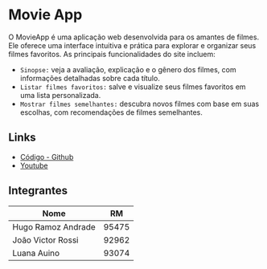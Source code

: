 # Movie App 
O MovieApp é uma aplicação web desenvolvida para os amantes de filmes. Ele oferece uma interface intuitiva e prática para explorar e organizar seus filmes favoritos. As principais funcionalidades do site incluem:

- ``Sinopse:`` veja a avaliação, explicação e o gênero dos filmes, com informações detalhadas sobre cada título.
- ``Listar filmes favoritos:`` salve e visualize seus filmes favoritos em uma lista personalizada.
- ``Mostrar filmes semelhantes:`` descubra novos filmes com base em suas escolhas, com recomendações de filmes semelhantes.

## Links
- [Código - Github](https://github.com/JoaoVictorRossi/Checkpoint_MovieApp_3SIR/tree/main)
- [Youtube](https://github.com/JoaoVictorRossi/Checkpoint_MovieApp_3SIR/tree/main)


 ## Integrantes 
| Nome | RM |
|-------------|-------------|
| Hugo Ramoz Andrade | 95475 |
| João Victor Rossi | 92962 |
| Luana Auino | 93074 |

